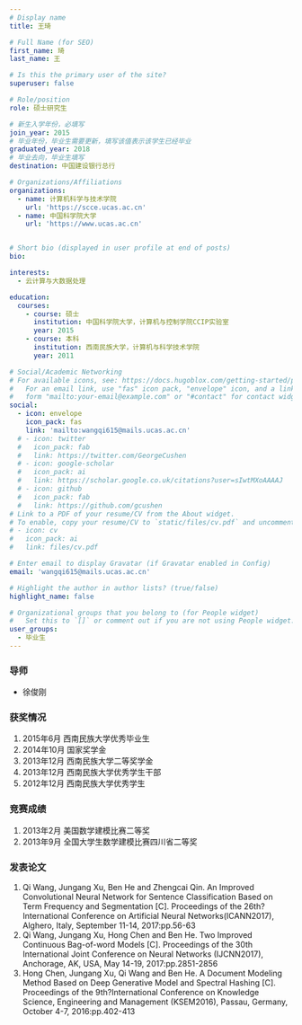 ```yaml
---
# Display name
title: 王琦

# Full Name (for SEO)
first_name: 琦
last_name: 王

# Is this the primary user of the site?
superuser: false

# Role/position
role: 硕士研究生 

# 新生入学年份，必填写
join_year: 2015
# 毕业年份，毕业生需要更新，填写该值表示该学生已经毕业
graduated_year: 2018
# 毕业去向，毕业生填写
destination: 中国建设银行总行

# Organizations/Affiliations
organizations:
  - name: 计算机科学与技术学院
    url: 'https://scce.ucas.ac.cn'  
  - name: 中国科学院大学
    url: 'https://www.ucas.ac.cn'


# Short bio (displayed in user profile at end of posts)
bio:

interests:
  - 云计算与大数据处理

education:
  courses:
    - course: 硕士
      institution: 中国科学院大学，计算机与控制学院CCIP实验室
      year: 2015
    - course: 本科
      institution: 西南民族大学，计算机与科学技术学院
      year: 2011

# Social/Academic Networking
# For available icons, see: https://docs.hugoblox.com/getting-started/page-builder/#icons
#   For an email link, use "fas" icon pack, "envelope" icon, and a link in the
#   form "mailto:your-email@example.com" or "#contact" for contact widget.
social:
  - icon: envelope
    icon_pack: fas
    link: 'mailto:wangqi615@mails.ucas.ac.cn'
  # - icon: twitter
  #   icon_pack: fab
  #   link: https://twitter.com/GeorgeCushen
  # - icon: google-scholar
  #   icon_pack: ai
  #   link: https://scholar.google.co.uk/citations?user=sIwtMXoAAAAJ
  # - icon: github
  #   icon_pack: fab
  #   link: https://github.com/gcushen
# Link to a PDF of your resume/CV from the About widget.
# To enable, copy your resume/CV to `static/files/cv.pdf` and uncomment the lines below.
# - icon: cv
#   icon_pack: ai
#   link: files/cv.pdf

# Enter email to display Gravatar (if Gravatar enabled in Config)
email: 'wangqi615@mails.ucas.ac.cn'

# Highlight the author in author lists? (true/false)
highlight_name: false

# Organizational groups that you belong to (for People widget)
#   Set this to `[]` or comment out if you are not using People widget.
user_groups:
  - 毕业生
---
```

### **导师** 
 - 徐俊刚



### **获奖情况**
1. 2015年6月 西南民族大学优秀毕业生
2. 2014年10月 国家奖学金
3. 2013年12月 西南民族大学二等奖学金
4. 2013年12月 西南民族大学优秀学生干部
5. 2012年12月 西南民族大学优秀学生

### **竞赛成绩**
1. 2013年2月 美国数学建模比赛二等奖
2. 2013年9月 全国大学生数学建模比赛四川省二等奖

### **发表论文**
1. Qi Wang, Jungang Xu, Ben He and Zhengcai Qin. An Improved Convolutional Neural Network for Sentence Classification Based on Term Frequency and Segmentation [C]. Proceedings of the 26th?International Conference on Artificial Neural Networks(ICANN2017), Alghero, Italy, September 11-14, 2017:pp.56-63
2. Qi Wang, Jungang Xu, Hong Chen and Ben He. Two Improved Continuous Bag-of-word Models [C]. Proceedings of the 30th International Joint Conference on Neural Networks (IJCNN2017), Anchorage, AK, USA, May 14-19, 2017:pp.2851-2856
3. Hong Chen, Jungang Xu, Qi Wang and Ben He. A Document Modeling Method Based on Deep Generative Model and Spectral Hashing [C]. Proceedings of the 9th?International Conference on Knowledge Science, Engineering and Management (KSEM2016), Passau, Germany, October 4-7, 2016:pp.402-413